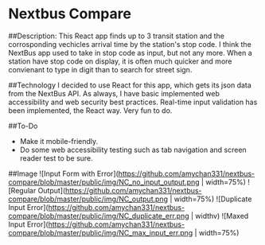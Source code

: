 # Nextbus Compare

##Description:
This React app finds up to 3 transit station and the corrosponding vechicles arrival time by the station's stop code.
I think the NextBus app used to take in stop code as input, but not any more. When a station have stop code on display, it is often much quicker and more convienant to type in digit than to search for street sign.

##Technology
I decided to use React for this app, which gets its json data from the NextBus API.
As always, I have basic implemented web accessibility and web security best practices.
Real-time input validation has been implemented, the React way. Very fun to do.

##To-Do
* Make it mobile-friendly.
* Do some web accessibility testing such  as tab navigation and screen reader test to be sure.

##Image
![Input Form with Error](https://github.com/amychan331/nextbus-compare/blob/master/public/img/NC_no_input_output.png | width=75%)
![Regular Output](https://github.com/amychan331/nextbus-compare/blob/master/public/img/NC_output.png | width=75%)
![Duplicate Input Error](https://github.com/amychan331/nextbus-compare/blob/master/public/img/NC_duplicate_err.png | widthv)
![Maxed Input Error](https://github.com/amychan331/nextbus-compare/blob/master/public/img/NC_max_input_err.png | width=75%)